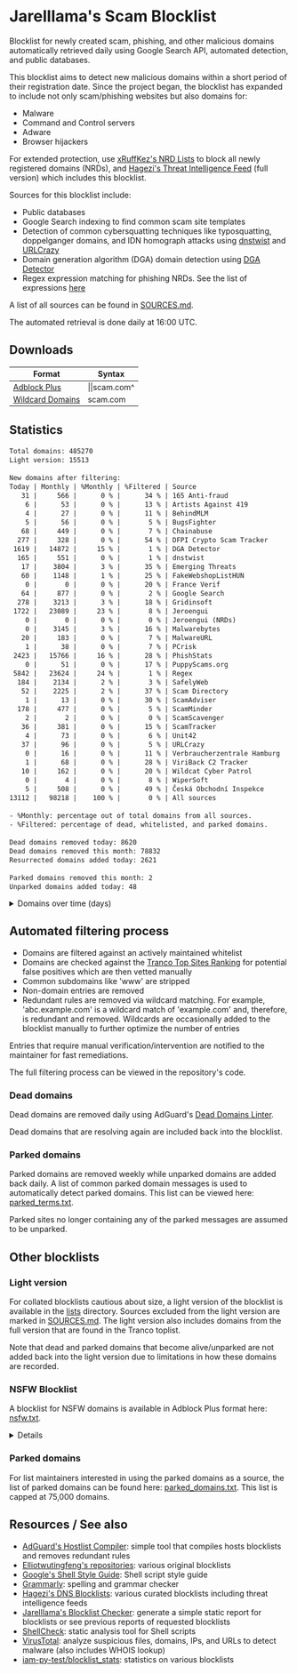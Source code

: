 # Jarelllama's Scam Blocklist

Blocklist for newly created scam, phishing, and other malicious domains automatically retrieved daily using Google Search API, automated detection, and public databases.

This blocklist aims to detect new malicious domains within a short period of their registration date. Since the project began, the blocklist has expanded to include not only scam/phishing websites but also domains for:

- Malware
- Command and Control servers
- Adware
- Browser hijackers

For extended protection, use [xRuffKez's NRD Lists](https://github.com/xRuffKez/NRD) to block all newly registered domains (NRDs), and [Hagezi's Threat Intelligence Feed](https://github.com/hagezi/dns-blocklists?tab=readme-ov-file#tif) (full version) which includes this blocklist.

Sources for this blocklist include:

- Public databases
- Google Search indexing to find common scam site templates
- Detection of common cybersquatting techniques like typosquatting, doppelganger domains, and IDN homograph attacks using [dnstwist](https://github.com/elceef/dnstwist) and [URLCrazy](https://github.com/urbanadventurer/urlcrazy)
- Domain generation algorithm (DGA) domain detection using [DGA Detector](https://github.com/exp0se/dga_detector)
- Regex expression matching for phishing NRDs. See the list of expressions [here](https://github.com/jarelllama/Scam-Blocklist/blob/main/config/phishing_detection.csv)

A list of all sources can be found in [SOURCES.md](https://github.com/jarelllama/Scam-Blocklist/blob/main/SOURCES.md).

The automated retrieval is done daily at 16:00 UTC.

## Downloads

| Format | Syntax |
| --- | --- |
| [Adblock Plus](https://raw.githubusercontent.com/jarelllama/Scam-Blocklist/main/lists/adblock/scams.txt) | \|\|scam.com^ |
| [Wildcard Domains](https://raw.githubusercontent.com/jarelllama/Scam-Blocklist/main/lists/wildcard_domains/scams.txt) | scam.com |

## Statistics

``` text
Total domains: 485270
Light version: 15513

New domains after filtering:
Today | Monthly | %Monthly | %Filtered | Source
   31 |     566 |      0 % |      34 % | 165 Anti-fraud
    6 |      53 |      0 % |      13 % | Artists Against 419
    4 |      27 |      0 % |      11 % | BehindMLM
    5 |      56 |      0 % |       5 % | BugsFighter
   68 |     449 |      0 % |       7 % | Chainabuse
  277 |     328 |      0 % |      54 % | DFPI Crypto Scam Tracker
 1619 |   14872 |     15 % |       1 % | DGA Detector
  165 |     551 |      0 % |       1 % | dnstwist
   17 |    3804 |      3 % |      35 % | Emerging Threats
   60 |    1148 |      1 % |      25 % | FakeWebshopListHUN
    0 |       0 |      0 % |      20 % | France Verif
   64 |     877 |      0 % |       2 % | Google Search
  278 |    3213 |      3 % |      18 % | Gridinsoft
 1722 |   23089 |     23 % |       8 % | Jeroengui
    0 |       0 |      0 % |       0 % | Jeroengui (NRDs)
    0 |    3145 |      3 % |      16 % | Malwarebytes
   20 |     183 |      0 % |       7 % | MalwareURL
    1 |      38 |      0 % |       7 % | PCrisk
 2423 |   15766 |     16 % |      28 % | PhishStats
    0 |      51 |      0 % |      17 % | PuppyScams.org
 5842 |   23624 |     24 % |       1 % | Regex
  184 |    2134 |      2 % |       3 % | SafelyWeb
   52 |    2225 |      2 % |      37 % | Scam Directory
    1 |      13 |      0 % |      30 % | ScamAdviser
  178 |     477 |      0 % |       5 % | ScamMinder
    2 |       2 |      0 % |       0 % | ScamScavenger
   36 |     381 |      0 % |      15 % | ScamTracker
    4 |      73 |      0 % |       6 % | Unit42
   37 |      96 |      0 % |       5 % | URLCrazy
    0 |      16 |      0 % |      11 % | Verbraucherzentrale Hamburg
    1 |      68 |      0 % |      28 % | ViriBack C2 Tracker
   10 |     162 |      0 % |      20 % | Wildcat Cyber Patrol
    0 |       4 |      0 % |       8 % | WiperSoft
    5 |     508 |      0 % |      49 % | Česká Obchodní Inspekce
13112 |   98218 |    100 % |       0 % | All sources

- %Monthly: percentage out of total domains from all sources.
- %Filtered: percentage of dead, whitelisted, and parked domains.

Dead domains removed today: 8620
Dead domains removed this month: 78832
Resurrected domains added today: 2621

Parked domains removed this month: 2
Unparked domains added today: 48
```

<details>
<summary>Domains over time (days)</summary>

![Domains over time](https://raw.githubusercontent.com/iam-py-test/blocklist_stats/main/stats/Jarelllamas_Scam_Blocklist.png)

Courtesy of iam-py-test/blocklist_stats.
</details>

## Automated filtering process

- Domains are filtered against an actively maintained whitelist
- Domains are checked against the [Tranco Top Sites Ranking](https://tranco-list.eu/) for potential false positives which are then vetted manually
- Common subdomains like 'www' are stripped
- Non-domain entries are removed
- Redundant rules are removed via wildcard matching. For example, 'abc.example.com' is a wildcard match of 'example.com' and, therefore, is redundant and removed. Wildcards are occasionally added to the blocklist manually to further optimize the number of entries

Entries that require manual verification/intervention are notified to the maintainer for fast remediations.

The full filtering process can be viewed in the repository's code.

### Dead domains

Dead domains are removed daily using AdGuard's [Dead Domains Linter](https://github.com/AdguardTeam/DeadDomainsLinter).

Dead domains that are resolving again are included back into the blocklist.

### Parked domains

Parked domains are removed weekly while unparked domains are added back daily. A list of common parked domain messages is used to automatically detect parked domains. This list can be viewed here: [parked_terms.txt](https://github.com/jarelllama/Scam-Blocklist/blob/main/config/parked_terms.txt).

Parked sites no longer containing any of the parked messages are assumed to be unparked.

## Other blocklists

### Light version

For collated blocklists cautious about size, a light version of the blocklist is available in the [lists](https://github.com/jarelllama/Scam-Blocklist/tree/main/lists) directory. Sources excluded from the light version are marked in [SOURCES.md](https://github.com/jarelllama/Scam-Blocklist/blob/main/SOURCES.md). The light version also includes domains from the full version that are found in the Tranco toplist.

Note that dead and parked domains that become alive/unparked are not added back into the light version due to limitations in how these domains are recorded.

### NSFW Blocklist

A blocklist for NSFW domains is available in Adblock Plus format here:
[nsfw.txt](https://raw.githubusercontent.com/jarelllama/Scam-Blocklist/main/lists/adblock/nsfw.txt).

<details>
<summary>Details</summary>
<ul>
<li>Domains are automatically retrieved from the Tranco Top Sites Ranking daily</li>
<li>Dead domains are removed daily</li>
<li>Note that resurrected domains are not added back</li>
<li>Note that parked domains are not checked for</li>
</ul>
Total domains: 13776
<br>
<br>
This blocklist does not just include adult videos, but also NSFW content of the artistic variety (rule34, illustrations, etc).
</details>

### Parked domains

For list maintainers interested in using the parked domains as a source, the list of parked domains can be found here: [parked_domains.txt](https://github.com/jarelllama/Scam-Blocklist/blob/main/data/parked_domains.txt). This list is capped at 75,000 domains.

## Resources / See also

- [AdGuard's Hostlist Compiler](https://github.com/AdguardTeam/HostlistCompiler): simple tool that compiles hosts blocklists and removes redundant rules
- [Elliotwutingfeng's repositories](https://github.com/elliotwutingfeng?tab=repositories): various original blocklists
- [Google's Shell Style Guide](https://google.github.io/styleguide/shellguide.html): Shell script style guide
- [Grammarly](https://grammarly.com/): spelling and grammar checker
- [Hagezi's DNS Blocklists](https://github.com/hagezi/dns-blocklists): various curated blocklists including threat intelligence feeds
- [Jarelllama's Blocklist Checker](https://github.com/jarelllama/Blocklist-Checker): generate a simple static report for blocklists or see previous reports of requested blocklists
- [ShellCheck](https://github.com/koalaman/shellcheck): static analysis tool for Shell scripts
- [VirusTotal](https://www.virustotal.com/): analyze suspicious files, domains, IPs, and URLs to detect malware (also includes WHOIS lookup)
- [iam-py-test/blocklist_stats](https://github.com/iam-py-test/blocklist_stats): statistics on various blocklists
